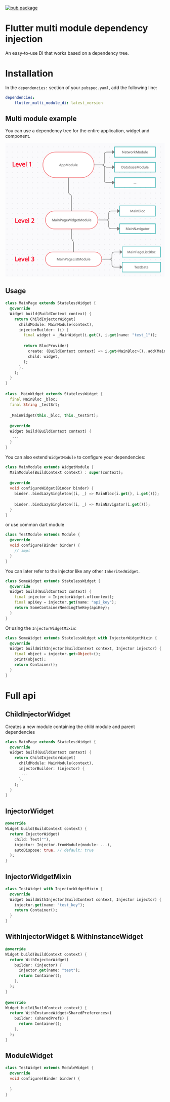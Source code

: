 [![pub package](https://img.shields.io/pub/v/flutter_multi_module_di.svg)](https://pub.dartlang.org/packages/flutter_multi_module_di)

# Flutter multi module dependency injection

An easy-to-use DI that works based on a dependency tree. 

# Installation
In the `dependencies:` section of your `pubspec.yaml`, add the following line:

```yaml
dependencies:
    flutter_multi_module_di: latest_version
```

## Multi module example

You can use a dependency tree for the entire application, widget and component.
<p align="center">
<img src="https://raw.githubusercontent.com/cilestal/flutter-multi-module-di/main/diag.png">
</p>

## Usage

```dart
class MainPage extends StatelessWidget {
  @override
  Widget build(BuildContext context) {
    return ChildInjectorWidget(
      childModule: MainModule(context),
      injectorBuilder: (i) {
        final widget = _MainWidget(i.get(), i.get(name: "test_1"));

        return BlocProvider(
          create: (BuildContext context) => i.get<MainBloc>()..add(MainPageOpenedEvent()),
          child: widget,
        );
      },
    );
  }
}

class _MainWidget extends StatelessWidget {
  final MainBloc _bloc;
  final String _testSrt;

  _MainWidget(this._bloc, this._testSrt);

  @override
  Widget build(BuildContext context) {
   ...
  }
}
```

You can also extend `WidgetModule` to configure your dependencies:

```dart
class MainModule extends WidgetModule {
  MainModule(BuildContext context) : super(context);

  @override
  void configureWidget(Binder binder) {
    binder..bindLazySingleton((i, _) => MainBloc(i.get(), i.get()));

    binder..bindLazySingleton((i, _) => MainNavigator(i.get()));
  }
}
```

or use common dart module

```dart
class TestModule extends Module {
  @override
  void configure(Binder binder) {
    // impl
  }
}
```

You can later refer to the injector like any other `InheritedWidget`.

```dart
class SomeWidget extends StatelessWidget {
  @override
  Widget build(BuildContext context) {
    final injector = InjectorWidget.of(context);
    final apiKey = injector.get(name: "api_key");
    return SomeContainerNeedingTheKey(apiKey);
  }
}
```

Or using the `InjectorWidgetMixin`:

```dart
class SomeWidget extends StatelessWidget with InjectorWidgetMixin {
  @override
  Widget buildWithInjector(BuildContext context, Injector injector) {
    final object = injector.get<Object>();
    print(object);
    return Container();
  }
}
```


# Full api

## ChildInjectorWidget

Creates a new module containing the child module and parent dependencies

```dart
class MainPage extends StatelessWidget {
  @override
  Widget build(BuildContext context) {
    return ChildInjectorWidget(
      childModule: MainModule(context),
      injectorBuilder: (injector) {
       ...
      },
    );
  }
}
```

## InjectorWidget
```dart
@override
Widget build(BuildContext context) {
  return InjectorWidget(
    child: Text(""),
    injector: Injector.fromModule(module: ...),
    autoDispose: true, // default: true
  );
}
```

## InjectorWidgetMixin
```dart
class TestWidget with InjectorWidgetMixin {
  @override
  Widget buildWithInjector(BuildContext context, Injector injector) {
    injector.get(name: "test_key");
    return Container();
  }
}
```

## WithInjectorWidget & WithInstanceWidget
```dart
@override
Widget build(BuildContext context) {
  return WithInjectorWidget(
    builder: (injector) {
      injector.get(name: "test");
      return Container();
    },
  );
}

@override
Widget build(BuildContext context) {
  return WithInstanceWidget<SharedPreferences>(
    builder: (sharedPrefs) {
      return Container();
    },
  );
}
```

## ModuleWidget
```dart
class TestWidget extends ModuleWidget {
  @override
  void configure(Binder binder) {
    
  }
}
```
